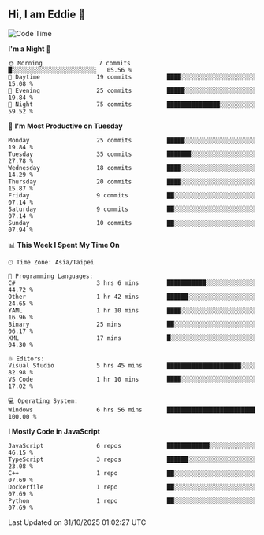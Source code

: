 ## Hi, I am Eddie 👋

<!--START_SECTION:waka-->
![Code Time](http://img.shields.io/badge/Code%20Time-916%20hrs%2028%20mins-blue)

**I'm a Night 🦉** 

```text
🌞 Morning                7 commits           █░░░░░░░░░░░░░░░░░░░░░░░░   05.56 % 
🌆 Daytime                19 commits          ████░░░░░░░░░░░░░░░░░░░░░   15.08 % 
🌃 Evening                25 commits          █████░░░░░░░░░░░░░░░░░░░░   19.84 % 
🌙 Night                  75 commits          ███████████████░░░░░░░░░░   59.52 % 
```
📅 **I'm Most Productive on Tuesday** 

```text
Monday                   25 commits          █████░░░░░░░░░░░░░░░░░░░░   19.84 % 
Tuesday                  35 commits          ███████░░░░░░░░░░░░░░░░░░   27.78 % 
Wednesday                18 commits          ████░░░░░░░░░░░░░░░░░░░░░   14.29 % 
Thursday                 20 commits          ████░░░░░░░░░░░░░░░░░░░░░   15.87 % 
Friday                   9 commits           ██░░░░░░░░░░░░░░░░░░░░░░░   07.14 % 
Saturday                 9 commits           ██░░░░░░░░░░░░░░░░░░░░░░░   07.14 % 
Sunday                   10 commits          ██░░░░░░░░░░░░░░░░░░░░░░░   07.94 % 
```


📊 **This Week I Spent My Time On** 

```text
🕑︎ Time Zone: Asia/Taipei

💬 Programming Languages: 
C#                       3 hrs 6 mins        ███████████░░░░░░░░░░░░░░   44.72 % 
Other                    1 hr 42 mins        ██████░░░░░░░░░░░░░░░░░░░   24.65 % 
YAML                     1 hr 10 mins        ████░░░░░░░░░░░░░░░░░░░░░   16.96 % 
Binary                   25 mins             ██░░░░░░░░░░░░░░░░░░░░░░░   06.17 % 
XML                      17 mins             █░░░░░░░░░░░░░░░░░░░░░░░░   04.30 % 

🔥 Editors: 
Visual Studio            5 hrs 45 mins       █████████████████████░░░░   82.98 % 
VS Code                  1 hr 10 mins        ████░░░░░░░░░░░░░░░░░░░░░   17.02 % 

💻 Operating System: 
Windows                  6 hrs 56 mins       █████████████████████████   100.00 % 
```

**I Mostly Code in JavaScript** 

```text
JavaScript               6 repos             ████████████░░░░░░░░░░░░░   46.15 % 
TypeScript               3 repos             ██████░░░░░░░░░░░░░░░░░░░   23.08 % 
C++                      1 repo              ██░░░░░░░░░░░░░░░░░░░░░░░   07.69 % 
Dockerfile               1 repo              ██░░░░░░░░░░░░░░░░░░░░░░░   07.69 % 
Python                   1 repo              ██░░░░░░░░░░░░░░░░░░░░░░░   07.69 % 
```




 Last Updated on 31/10/2025 01:02:27 UTC
<!--END_SECTION:waka-->
